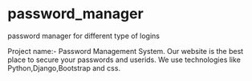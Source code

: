 # password_manager
password manager for different type of logins

Project name:- Password Management System.
Our website is the best place to secure your passwords and userids.
We use technologies like Python,Django,Bootstrap and css.
